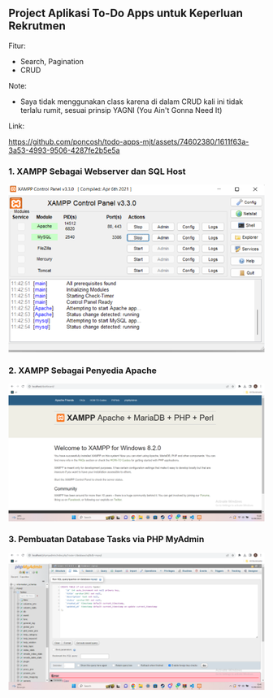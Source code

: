 ## Project Aplikasi To-Do Apps untuk Keperluan Rekrutmen

Fitur:

- Search, Pagination
- CRUD

Note:
- Saya tidak menggunakan class karena di dalam CRUD kali ini tidak terlalu rumit, sesuai prinsip YAGNI (You Ain't Gonna Need It)

Link:

https://github.com/poncosh/todo-apps-mjt/assets/74602380/1611f63a-3a53-4993-9506-4287fe2b5e5a

### 1. XAMPP Sebagai Webserver dan SQL Host

![XAMPP Control Panel](./images/1.%20XAMPP%20Control%20Panel.png)

### 2. XAMPP Sebagai Penyedia Apache

![XAMPP Apache](./images/2.%20XAMPP%20Apache.png)

### 3. Pembuatan Database Tasks via PHP MyAdmin

![PHPMyAdmin SQL](./images/3.%20XAMPP%20MySQL.png)
